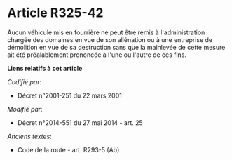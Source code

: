 # Article R325-42

Aucun véhicule mis en fourrière ne peut être remis   à l'administration chargée des domaines en vue de son aliénation ou à
une entreprise de démolition en vue de sa destruction sans que la mainlevée de cette mesure ait été préalablement prononcée à
l'une ou l'autre de ces fins.

**Liens relatifs à cet article**

_Codifié par_:

  - Décret n°2001-251 du 22 mars 2001

_Modifié par_:

  - Décret n°2014-551 du 27 mai 2014 - art. 25

_Anciens textes_:

  - Code de la route - art. R293-5 (Ab)
